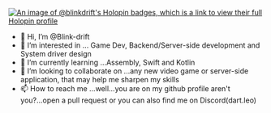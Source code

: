 <!---
Blink-drift/Blink-drift is a ✨ special ✨ repository because its `README.md` (this file) appears on your GitHub profile.
You can click the Preview link to take a look at your changes.
--->
[![An image of @blinkdrift's Holopin badges, which is a link to view their full Holopin profile](https://holopin.me/blinkdrift)](https://holopin.io/@blinkdrift)

- 👋 Hi, I’m @Blink-drift
- 👀 I’m interested in ... Game Dev, Backend/Server-side development and System driver design
- 🌱 I’m currently learning ...Assembly, Swift and Kotlin
- 💞️ I’m looking to collaborate on ...any new video game or server-side application, that may help me sharpen my skills
- 📫 How to reach me ...well...you are on my github profile aren't you?...open a pull request or you can also find me on Discord(dart.leo)
